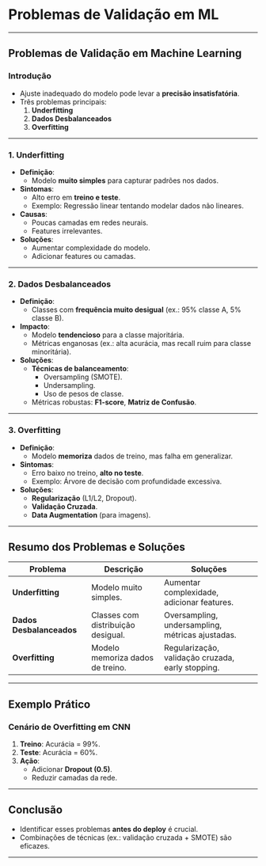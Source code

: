 # Problemas de Validação em ML

---

## **Problemas de Validação em Machine Learning**

### **Introdução**

- Ajuste inadequado do modelo pode levar a **precisão insatisfatória**.
- Três problemas principais:
  1. **Underfitting**
  2. **Dados Desbalanceados**
  3. **Overfitting**

---

### **1. Underfitting**

- **Definição**:
  - Modelo **muito simples** para capturar padrões nos dados.
- **Sintomas**:
  - Alto erro em **treino e teste**.
  - Exemplo: Regressão linear tentando modelar dados não lineares.
- **Causas**:
  - Poucas camadas em redes neurais.
  - Features irrelevantes.
- **Soluções**:
  - Aumentar complexidade do modelo.
  - Adicionar features ou camadas.

---

### **2. Dados Desbalanceados**

- **Definição**:
  - Classes com **frequência muito desigual** (ex.: 95% classe A, 5% classe B).
- **Impacto**:
  - Modelo **tendencioso** para a classe majoritária.
  - Métricas enganosas (ex.: alta acurácia, mas recall ruim para classe minoritária).
- **Soluções**:
  - **Técnicas de balanceamento**:
    - Oversampling (SMOTE).
    - Undersampling.
    - Uso de pesos de classe.
  - Métricas robustas: **F1-score**, **Matriz de Confusão**.

---

### **3. Overfitting**

- **Definição**:
  - Modelo **memoriza** dados de treino, mas falha em generalizar.
- **Sintomas**:
  - Erro baixo no treino, **alto no teste**.
  - Exemplo: Árvore de decisão com profundidade excessiva.
- **Soluções**:
  - **Regularização** (L1/L2, Dropout).
  - **Validação Cruzada**.
  - **Data Augmentation** (para imagens).

---

## **Resumo dos Problemas e Soluções**

| **Problema**             | **Descrição**                      | **Soluções**                                      |
| ------------------------ | ---------------------------------- | ------------------------------------------------- |
| **Underfitting**         | Modelo muito simples.              | Aumentar complexidade, adicionar features.        |
| **Dados Desbalanceados** | Classes com distribuição desigual. | Oversampling, undersampling, métricas ajustadas.  |
| **Overfitting**          | Modelo memoriza dados de treino.   | Regularização, validação cruzada, early stopping. |

---

## **Exemplo Prático**

### **Cenário de Overfitting em CNN**

1. **Treino**: Acurácia = 99%.
2. **Teste**: Acurácia = 60%.
3. **Ação**:
   - Adicionar **Dropout (0.5)**.
   - Reduzir camadas da rede.

---

## **Conclusão**

- Identificar esses problemas **antes do deploy** é crucial.
- Combinações de técnicas (ex.: validação cruzada + SMOTE) são eficazes.

---
